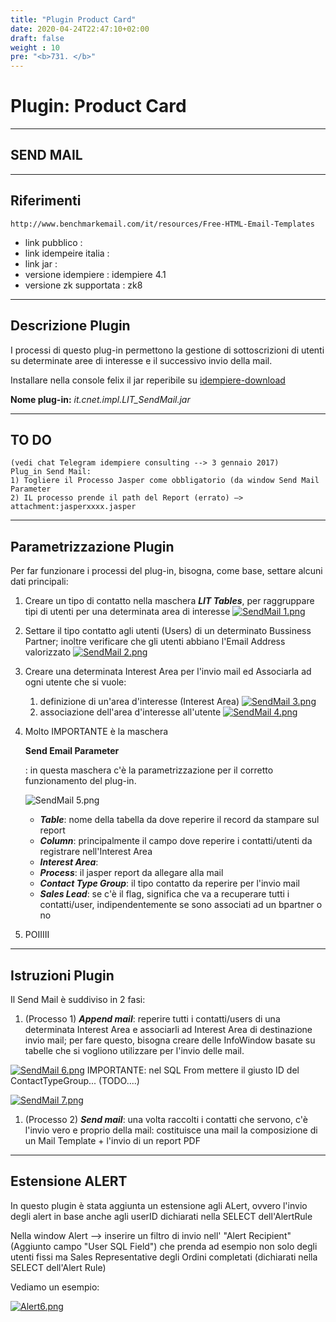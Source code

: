 ```yaml
---
title: "Plugin Product Card"
date: 2020-04-24T22:47:10+02:00
draft: false
weight : 10
pre: "<b>731. </b>"
---
```


# Plugin: Product Card

---

## SEND MAIL

---

## Riferimenti

```
http://www.benchmarkemail.com/it/resources/Free-HTML-Email-Templates
```

- link pubblico  :
- link idempeire italia  :
- link jar  :
- versione idempiere  : idempiere 4.1
- versione zk supportata : zk8

---

## Descrizione Plugin

I processi di questo plug-in permettono la gestione di sottoscrizioni di utenti su determinate aree di interesse e il successivo invio della mail.


Installare nella console felix il jar reperibile su [idempiere-download](https://bitbucket.org/consulnet/idempiere-download)

**Nome plug-in:** *it.cnet.impl.LIT_SendMail.jar*

---

## TO DO

```
(vedi chat Telegram idempiere consulting --> 3 gennaio 2017)
Plug_in Send Mail:
1) Togliere il Processo Jasper come obbligatorio (da window Send Mail Parameter
2) IL processo prende il path del Report (errato) —> attachment:jasperxxxx.jasper
```

---

## Parametrizzazione Plugin

Per far funzionare i processi del plug-in, bisogna, come base, settare alcuni dati principali:

1. Creare un tipo di contatto nella maschera ***LIT Tables***, per raggruppare tipi di utenti per una determinata area di interesse
   [![SendMail 1.png](http://192.168.178.102/images/thumb/2/21/SendMail_1.png/880px-SendMail_1.png)](http://192.168.178.102/index.php/File:SendMail_1.png)

2. Settare il tipo contatto agli utenti (Users) di un determinato Bussiness Partner; inoltre verificare che gli utenti abbiano l'Email Address valorizzato
   [![SendMail 2.png](http://192.168.178.102/images/thumb/5/5a/SendMail_2.png/880px-SendMail_2.png)](http://192.168.178.102/index.php/File:SendMail_2.png)

3. Creare una determinata Interest Area per l'invio mail ed Associarla ad ogni utente che si vuole:

   1. definizione di un'area d'interesse (Interest Area)
      [![SendMail 3.png](http://192.168.178.102/images/thumb/0/0c/SendMail_3.png/880px-SendMail_3.png)](http://192.168.178.102/index.php/File:SendMail_3.png)
   2. associazione dell'area d'interesse all'utente
      [![SendMail 4.png](http://192.168.178.102/images/thumb/1/19/SendMail_4.png/880px-SendMail_4.png)](http://192.168.178.102/index.php/File:SendMail_4.png)

4. Molto IMPORTANTE è la maschera

    

   **Send Email Parameter**

   : in questa maschera c'è la parametrizzazione per il corretto funzionamento del plug-in.

   ![SendMail 5.png](http://192.168.178.102/images/thumb/b/bb/SendMail_5.png/880px-SendMail_5.png)

   - ***Table***: nome della tabella da dove reperire il record da stampare sul report
   - ***Column***: principalmente il campo dove reperire i contatti/utenti da registrare nell'Interest Area
   - ***Interest Area***:
   - ***Process***: il jasper report da allegare alla mail
   - ***Contact Type Group***: il tipo contatto da reperire per l'invio mail
   - ***Sales Lead***: se c'è il flag, significa che va a recuperare tutti i contatti/user, indipendentemente se sono associati ad un bpartner o no

5. POIIIII

---

## Istruzioni Plugin

Il Send Mail è suddiviso in 2 fasi:

1. (Processo 1) ***Append mail***: reperire tutti i contatti/users di una determinata Interest Area e associarli ad Interest Area di destinazione invio mail; per fare questo, bisogna creare delle InfoWindow basate su tabelle che si vogliono utilizzare per l'invio delle mail.

[![SendMail 6.png](http://192.168.178.102/images/thumb/6/65/SendMail_6.png/880px-SendMail_6.png)](http://192.168.178.102/index.php/File:SendMail_6.png)
IMPORTANTE: nel SQL From mettere il giusto ID del ContactTypeGroup... (TODO....)

[![SendMail 7.png](http://192.168.178.102/images/thumb/8/87/SendMail_7.png/880px-SendMail_7.png)](http://192.168.178.102/index.php/File:SendMail_7.png)

1. (Processo 2) ***Send mail***: una volta raccolti i contatti che servono, c'è l'invio vero e proprio della mail: costituisce una mail la composizione di un Mail Template + l'invio di un report PDF

---

## Estensione ALERT

In questo plugin è stata aggiunta un estensione agli ALert, ovvero l'invio degli alert in base anche agli userID dichiarati nella SELECT dell'AlertRule

Nella window Alert --> inserire un filtro di invio nell' "Alert Recipient" (Aggiunto campo "User SQL Field") che prenda ad esempio non solo degli utenti fissi ma Sales Representative degli Ordini completati (dichiarati nella SELECT dell'Alert Rule)

Vediamo un esempio:

[![Alert6.png](http://192.168.178.102/images/thumb/4/47/Alert6.png/1100px-Alert6.png)](http://192.168.178.102/index.php/File:Alert6.png)
